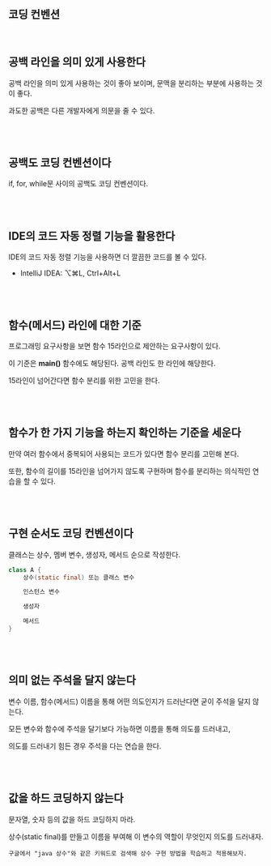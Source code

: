 ## 코딩 컨벤션

<br/>

## 공백 라인을 의미 있게 사용한다

공백 라인을 의미 있게 사용하는 것이 좋아 보이며, 문맥을 분리하는 부분에 사용하는 것이 좋다. 

과도한 공백은 다른 개발자에게 의문을 줄 수 있다.

<br/><br/>

## 공백도 코딩 컨벤션이다

if, for, while문 사이의 공백도 코딩 컨벤션이다.

<br/><br/>

## IDE의 코드 자동 정렬 기능을 활용한다

IDE의 코드 자동 정렬 기능을 사용하면 더 깔끔한 코드를 볼 수 있다.

- IntelliJ IDEA: ⌥⌘L, Ctrl+Alt+L

<br/><br/>

## 함수(메서드) 라인에 대한 기준

프로그래밍 요구사항을 보면 함수 15라인으로 제안하는 요구사항이 있다. 

이 기준은 **main()** 함수에도 해당된다. 공백 라인도 한 라인에 해당한다. 

15라인이 넘어간다면 함수 분리를 위한 고민을 한다.

<br/><br/>

## 함수가 한 가지 기능을 하는지 확인하는 기준을 세운다

만약 여러 함수에서 중복되어 사용되는 코드가 있다면 함수 분리를 고민해 본다. 

또한, 함수의 길이를 15라인을 넘어가지 않도록 구현하며 함수를 분리하는 의식적인 연습을 할 수 있다.

<br/><br/>

## 구현 순서도 코딩 컨벤션이다

클래스는 상수, 멤버 변수, 생성자, 메서드 순으로 작성한다.

```java
class A {
    상수(static final) 또는 클래스 변수

    인스턴스 변수

    생성자

    메서드
}
```

<br/><br/>

## 의미 없는 주석을 달지 않는다

변수 이름, 함수(메서드) 이름을 통해 어떤 의도인지가 드러난다면 굳이 주석을 달지 않는다. 

모든 변수와 함수에 주석을 달기보다 가능하면 이름을 통해 의도를 드러내고, 

의도를 드러내기 힘든 경우 주석을 다는 연습을 한다.

<br/><br/>

## 값을 하드 코딩하지 않는다

문자열, 숫자 등의 값을 하드 코딩하지 마라. 

상수(static final)를 만들고 이름을 부여해 이 변수의 역할이 무엇인지 의도를 드러내자. 

```
구글에서 "java 상수"와 같은 키워드로 검색해 상수 구현 방법을 학습하고 적용해보자.
```